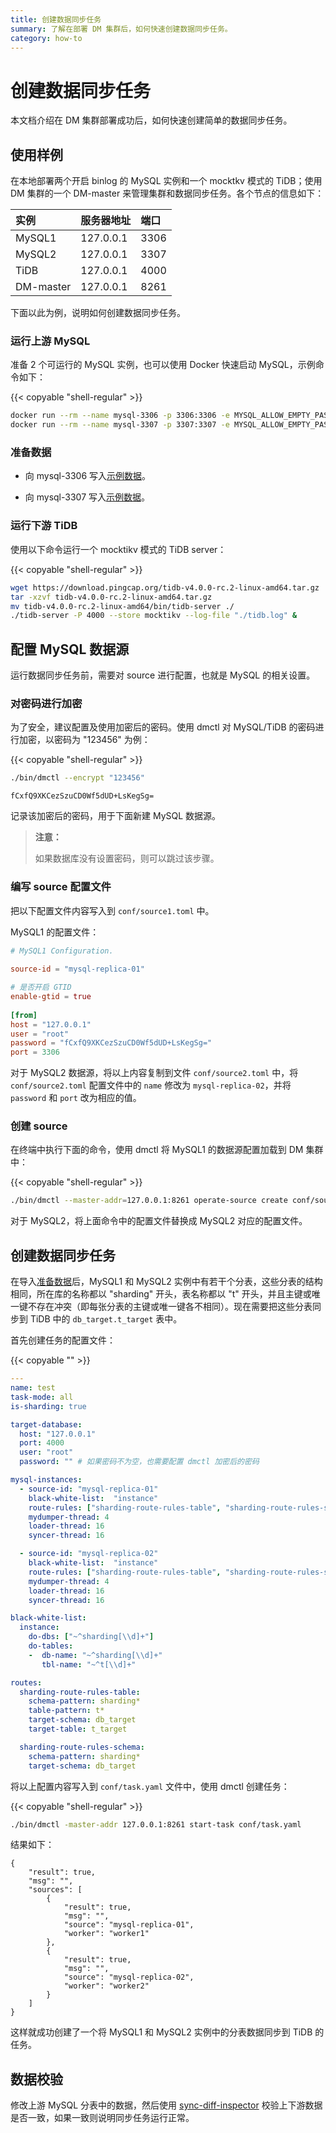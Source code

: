 ```yaml
---
title: 创建数据同步任务
summary: 了解在部署 DM 集群后，如何快速创建数据同步任务。
category: how-to
---
```


# 创建数据同步任务

本文档介绍在 DM 集群部署成功后，如何快速创建简单的数据同步任务。

## 使用样例

在本地部署两个开启 binlog 的 MySQL 实例和一个 mocktkv 模式的 TiDB；使用 DM 集群的一个 DM-master 来管理集群和数据同步任务。各个节点的信息如下：

| 实例        | 服务器地址   | 端口   |
| :---------- | :----------- | :--- |
| MySQL1     | 127.0.0.1 | 3306 |
| MySQL2     | 127.0.0.1 | 3307 |
| TiDB       | 127.0.0.1 | 4000 |
| DM-master  | 127.0.0.1 | 8261 |

下面以此为例，说明如何创建数据同步任务。

### 运行上游 MySQL

准备 2 个可运行的 MySQL 实例，也可以使用 Docker 快速启动 MySQL，示例命令如下：

{{< copyable "shell-regular" >}}

```bash
docker run --rm --name mysql-3306 -p 3306:3306 -e MYSQL_ALLOW_EMPTY_PASSWORD=true mysql:5.7.22 --log-bin=mysql-bin --port=3306 --bind-address=0.0.0.0 --binlog-format=ROW --server-id=1 --gtid_mode=ON --enforce-gtid-consistency=true > mysql.3306.log 2>&1 &
docker run --rm --name mysql-3307 -p 3307:3307 -e MYSQL_ALLOW_EMPTY_PASSWORD=true mysql:5.7.22 --log-bin=mysql-bin --port=3307 --bind-address=0.0.0.0 --binlog-format=ROW --server-id=1 --gtid_mode=ON --enforce-gtid-consistency=true > mysql.3307.log 2>&1 &
```

### 准备数据

- 向 mysql-3306 写入[示例数据](https://github.com/pingcap/dm/blob/bc1094a6b7388ad934279898b4e308cd3d58f7a9/tests/sharding/data/db1.prepare.sql)。

- 向 mysql-3307 写入[示例数据](https://github.com/pingcap/dm/blob/bc1094a6b7388ad934279898b4e308cd3d58f7a9/tests/sharding/data/db2.prepare.sql)。

### 运行下游 TiDB

使用以下命令运行一个 mocktikv 模式的 TiDB server：

{{< copyable "shell-regular" >}}

```bash
wget https://download.pingcap.org/tidb-v4.0.0-rc.2-linux-amd64.tar.gz
tar -xzvf tidb-v4.0.0-rc.2-linux-amd64.tar.gz
mv tidb-v4.0.0-rc.2-linux-amd64/bin/tidb-server ./
./tidb-server -P 4000 --store mocktikv --log-file "./tidb.log" &
```

## 配置 MySQL 数据源

运行数据同步任务前，需要对 source 进行配置，也就是 MySQL 的相关设置。

### 对密码进行加密

为了安全，建议配置及使用加密后的密码。使用 dmctl 对 MySQL/TiDB 的密码进行加密，以密码为 "123456" 为例：

{{< copyable "shell-regular" >}}

```bash
./bin/dmctl --encrypt "123456"
```

```
fCxfQ9XKCezSzuCD0Wf5dUD+LsKegSg=
```

记录该加密后的密码，用于下面新建 MySQL 数据源。

> **注意：**
>
> 如果数据库没有设置密码，则可以跳过该步骤。

### 编写 source 配置文件

把以下配置文件内容写入到 `conf/source1.toml` 中。

MySQL1 的配置文件：

```toml
# MySQL1 Configuration.
 
source-id = "mysql-replica-01"

# 是否开启 GTID
enable-gtid = true
 
[from]
host = "127.0.0.1"
user = "root"
password = "fCxfQ9XKCezSzuCD0Wf5dUD+LsKegSg="
port = 3306
```

对于 MySQL2 数据源，将以上内容复制到文件 `conf/source2.toml` 中，将 `conf/source2.toml` 配置文件中的 `name` 修改为 `mysql-replica-02`，并将 `password` 和 `port` 改为相应的值。

### 创建 source

在终端中执行下面的命令，使用 dmctl 将 MySQL1 的数据源配置加载到 DM 集群中：

{{< copyable "shell-regular" >}}

```bash
./bin/dmctl --master-addr=127.0.0.1:8261 operate-source create conf/source1.toml
```

对于 MySQL2，将上面命令中的配置文件替换成 MySQL2 对应的配置文件。

## 创建数据同步任务

在导入[准备数据](#准备数据)后，MySQL1 和 MySQL2 实例中有若干个分表，这些分表的结构相同，所在库的名称都以 "sharding" 开头，表名称都以 "t" 开头，并且主键或唯一键不存在冲突（即每张分表的主键或唯一键各不相同）。现在需要把这些分表同步到 TiDB 中的 `db_target.t_target` 表中。

首先创建任务的配置文件：

{{< copyable "" >}}

```yaml
---
name: test
task-mode: all
is-sharding: true

target-database:
  host: "127.0.0.1"
  port: 4000
  user: "root"
  password: "" # 如果密码不为空，也需要配置 dmctl 加密后的密码

mysql-instances:
  - source-id: "mysql-replica-01"
    black-white-list:  "instance"
    route-rules: ["sharding-route-rules-table", "sharding-route-rules-schema"]
    mydumper-thread: 4
    loader-thread: 16
    syncer-thread: 16

  - source-id: "mysql-replica-02"
    black-white-list:  "instance"
    route-rules: ["sharding-route-rules-table", "sharding-route-rules-schema"]
    mydumper-thread: 4
    loader-thread: 16
    syncer-thread: 16

black-white-list:
  instance:
    do-dbs: ["~^sharding[\\d]+"]
    do-tables:
    -  db-name: "~^sharding[\\d]+"
       tbl-name: "~^t[\\d]+"

routes:
  sharding-route-rules-table:
    schema-pattern: sharding*
    table-pattern: t*
    target-schema: db_target
    target-table: t_target

  sharding-route-rules-schema:
    schema-pattern: sharding*
    target-schema: db_target
```

将以上配置内容写入到 `conf/task.yaml` 文件中，使用 dmctl 创建任务：

{{< copyable "shell-regular" >}}

```bash
./bin/dmctl -master-addr 127.0.0.1:8261 start-task conf/task.yaml
```

结果如下：

```
{
    "result": true,
    "msg": "",
    "sources": [
        {
            "result": true,
            "msg": "",
            "source": "mysql-replica-01",
            "worker": "worker1"
        },
        {
            "result": true,
            "msg": "",
            "source": "mysql-replica-02",
            "worker": "worker2"
        }
    ]
}
```

这样就成功创建了一个将 MySQL1 和 MySQL2 实例中的分表数据同步到 TiDB 的任务。

## 数据校验

修改上游 MySQL 分表中的数据，然后使用 [sync-diff-inspector](https://pingcap.com/docs-cn/stable/sync-diff-inspector/shard-diff/) 校验上下游数据是否一致，如果一致则说明同步任务运行正常。
